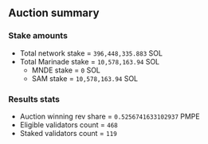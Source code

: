 ## Auction summary

### Stake amounts
- Total network stake = `396,448,335.883` SOL
- Total Marinade stake = `10,578,163.94` SOL
  - MNDE stake = `0` SOL
  - SAM stake = `10,578,163.94` SOL

### Results stats
- Auction winning rev share = `0.5256741633102937` PMPE
- Eligible validators count = `468`
- Staked validators count = `119`
